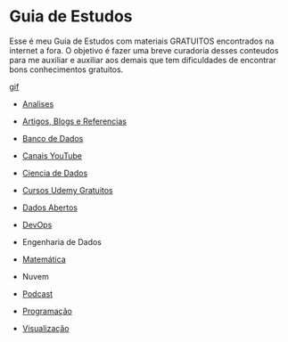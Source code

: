 # Guia de Estudos
Esse é meu Guia de Estudos com materiais GRATUITOS encontrados na internet a fora. O objetivo é fazer uma breve curadoria desses conteudos para me auxiliar e auxiliar aos demais que tem dificuldades de encontrar bons conhecimentos gratuitos.


[gif](https://media.giphy.com/media/BmmfETghGOPrW/giphy.gif)

* [Analises](https://github.com/rafaelrd-dev/GuiaDeEstudos/blob/master/Analises/Analises.md)

* [Artigos, Blogs e Referencias](https://github.com/rafaelrd-dev/GuiaDeEstudos/blob/master/Artigos%2C%20Blogs%20e%20Referencias/ArtigosEReferencias.md)

* [Banco de Dados](https://github.com/rafaelrd-dev/GuiaDeEstudos/blob/master/Banco%20de%20Dados/BancoDeDados.md)

* [Canais YouTube](https://github.com/rafaelrd-dev/GuiaDeEstudos/blob/master/Canais%20YouTube/CanaisYouTube.md)

* [Ciencia de Dados](https://github.com/rafaelrd-dev/GuiaDeEstudos/blob/master/Ciencia%20de%20Dados/CienciaDeDados.md)

* [Cursos Udemy Gratuitos](https://github.com/ProgramacaoPratica/CursosUdemy/tree/master/Cursos%20em%20Portugu%C3%AAs)

* [Dados Abertos](https://github.com/rafaelrd-dev/GuiaDeEstudos/blob/master/Dados%20Abertos/DadosAbertos.md)

* [DevOps](https://github.com/rafaelrd-dev/GuiaDeEstudos/blob/master/DevOps/DevOps.md)

* Engenharia de Dados

* [Matemática](https://github.com/rafaelrd-dev/GuiaDeEstudos/blob/master/Matem%C3%A1tica/Matematica.md)

* Nuvem
 
* [Podcast](https://github.com/rafaelrd-dev/GuiaDeEstudos/blob/master/Podcast/Podcast.md)

* [Programação](https://github.com/rafaelrd-dev/GuiaDeEstudos/blob/master/Programa%C3%A7%C3%A3o/Programa%C3%A7%C3%A3o.md)

* [Visualização](https://github.com/rafaelrd-dev/GuiaDeEstudos/blob/master/Visualiza%C3%A7%C3%A3o/Visualiza%C3%A7%C3%A3o.md)
